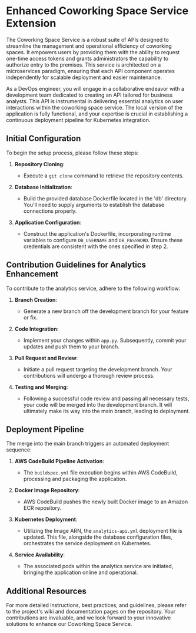 # Enhanced Coworking Space Service Extension

The Coworking Space Service is a robust suite of APIs designed to streamline the management and operational efficiency of coworking spaces. It empowers users by providing them with the ability to request one-time access tokens and grants administrators the capability to authorize entry to the premises. This service is architected on a microservices paradigm, ensuring that each API component operates independently for scalable deployment and easier maintenance.

As a DevOps engineer, you will engage in a collaborative endeavor with a development team dedicated to creating an API tailored for business analysts. This API is instrumental in delivering essential analytics on user interactions within the coworking space service. The local version of the application is fully functional, and your expertise is crucial in establishing a continuous deployment pipeline for Kubernetes integration.

## Initial Configuration

To begin the setup process, please follow these steps:

1. **Repository Cloning**:
   - Execute a `git clone` command to retrieve the repository contents.

2. **Database Initialization**:
   - Build the provided database Dockerfile located in the 'db' directory. You'll need to supply arguments to establish the database connections properly.

3. **Application Configuration**:
   - Construct the application's Dockerfile, incorporating runtime variables to configure `DB_USERNAME` and `DB_PASSWORD`. Ensure these credentials are consistent with the ones specified in step 2.

## Contribution Guidelines for Analytics Enhancement

To contribute to the analytics service, adhere to the following workflow:

1. **Branch Creation**:
   - Generate a new branch off the development branch for your feature or fix.

2. **Code Integration**:
   - Implement your changes within `app.py`. Subsequently, commit your updates and push them to your branch.

3. **Pull Request and Review**:
   - Initiate a pull request targeting the development branch. Your contributions will undergo a thorough review process.

4. **Testing and Merging**:
   - Following a successful code review and passing all necessary tests, your code will be merged into the development branch. It will ultimately make its way into the main branch, leading to deployment.

## Deployment Pipeline

The merge into the main branch triggers an automated deployment sequence:

1. **AWS CodeBuild Pipeline Activation**:
   - The `buildspec.yml` file execution begins within AWS CodeBuild, processing and packaging the application.

2. **Docker Image Repository**:
   - AWS CodeBuild pushes the newly built Docker image to an Amazon ECR repository.

3. **Kubernetes Deployment**:
   - Utilizing the Image ARN, the `analytics-api.yml` deployment file is updated. This file, alongside the database configuration files, orchestrates the service deployment on Kubernetes.

4. **Service Availability**:
   - The associated pods within the analytics service are initiated, bringing the application online and operational.

## Additional Resources

For more detailed instructions, best practices, and guidelines, please refer to the project's wiki and documentation pages on the repository. Your contributions are invaluable, and we look forward to your innovative solutions to enhance our Coworking Space Service.
